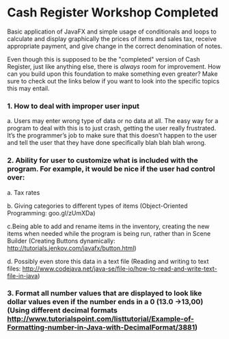 # Cash Register Workshop Completed



Basic application of JavaFX and simple usage of conditionals and loops to calculate and display graphically the prices of items and sales tax, receive appropriate payment, and give change in the correct denomination of notes.

Even though this is supposed to be the "completed" version of Cash Register, just like anything else, there is *always* room for improvement. How can you build upon this foundation to make something even greater? Make sure to check out the links below if you want to look into the specific topics this may entail.



### 1. How to deal with improper user input
  a. Users may enter wrong type of data or no data at all. The easy way for a program to deal with this is to just crash, getting the user   really frustrated. It’s the programmer’s job to make sure that this doesn’t happen to the user and tell the user that they have done       specifically blah blah blah wrong.


### 2. Ability for user to customize what is included with the program. For example, it would be nice if the user had control over:
a. Tax rates

b. Giving categories to different types of items (Object-Oriented Programming: goo.gl/zUmXDa)

c.Being able to add and rename items in the inventory, creating the new items when needed while the program is being run, rather than in Scene Builder (Creating Buttons dynamically: http://tutorials.jenkov.com/javafx/button.html)

d. Possibly even store this data in a text file (Reading and writing to text files: http://www.codejava.net/java-se/file-io/how-to-read-and-write-text-file-in-java)


### 3. Format all number values that are displayed to look like dollar values even if the number ends in a 0 (13.0 ->13,00) (Using different decimal formats http://www.tutorialspoint.com/listtutorial/Example-of-Formatting-number-in-Java-with-DecimalFormat/3881)
